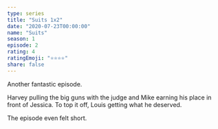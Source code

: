 ```yaml
---
type: series
title: "Suits 1x2"
date: "2020-07-23T00:00:00"
name: "Suits"
season: 1
episode: 2
rating: 4
ratingEmoji: "⭐️⭐️⭐️⭐️"
share: false
---
```


Another fantastic episode.

Harvey pulling the big guns with the judge and Mike earning his place in front of Jessica. To top it off, Louis getting what he deserved.

The episode even felt short.
